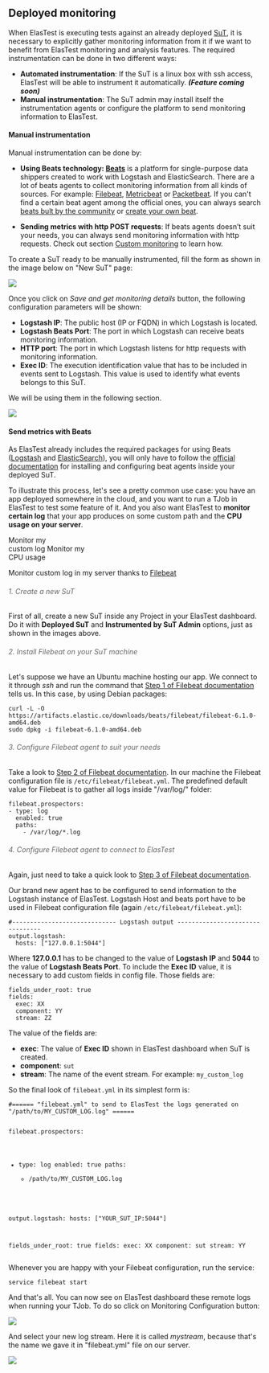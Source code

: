 <div class="range range-xs-left">
<div class="cell-xs-10 cell-lg-6 text-md-left inset-md-right-80 cell-lg-push-1 offset-top-50 offset-lg-top-0">
<h2 id="content" class="h1">Deployed monitoring</h2>
<div class="offset-top-30 offset-md-top-50">
</div>
</div>
</div>

When ElasTest is executing tests against an already deployed [SuT](../../docs#elastest-core-concepts), it is necessary to explicitly gather monitoring information from it if we want to benefit from ElasTest monitoring and analysis features. The required instrumentation can be done in two different ways:

 - **Automated instrumentation**: If the SuT is a linux box with ssh access, ElasTest will be able to instrument it automatically. ***(Feature coming soon)***
 - **Manual instrumentation**: The SuT admin may install itself the instrumentation agents or configure the platform to send monitoring information to ElasTest.



<h4 class="holder-subtitle link-top">Manual instrumentation</h4>

Manual instrumentation can be done by:

- **Using Beats technology: [Beats](https://www.elastic.co/products/beats)** is a platform for single-purpose data shippers created to work with Logstash and ElasticSearch. There are a lot of beats agents to collect monitoring information from all kinds of sources. For example: [Filebeat](https://www.elastic.co/products/beats/filebeat), [Metricbeat](https://www.elastic.co/products/beats/metricbeat) or [Packetbeat](https://www.elastic.co/products/beats/packetbeat). If you can't find a certain beat agent among the official ones, you can always search [beats bult by the community](https://www.elastic.co/guide/en/beats/libbeat/current/community-beats.html) or [create your own beat](https://www.elastic.co/guide/en/beats/devguide/current/new-beat.html).

- **Sending metrics with http POST requests**: If beats agents doesn’t suit your needs, you can always send monitoring information with http requests. Check out section [Custom monitoring](/monitoring/custom) to learn how.

To create a SuT ready to be manually instrumented, fill the form as shown in the image below on "New SuT" page:

<div class="docs-gallery inline-block">
    <a data-fancybox="gallery-1" href="/docs/monitoring/images/new_SuT_manual_instrumentation_1.png"><img class="img-responsive img-wellcome" src="/docs/monitoring/images/new_SuT_manual_instrumentation_1.png"/></a>
</div>

Once you click on _Save and get monitoring details_  button, the following configuration parameters will be shown:

- **Logstash IP**: The public host (IP or FQDN) in which Logstash is located.
- **Logstash Beats Port**: The port in which Logstash can receive beats monitoring information.
- **HTTP port**: The port in which Logstash listens for http requests with monitoring information.
- **Exec ID**: The execution identification value that has to be included in events sent to Logstash. This value is used to identify what events belongs to this SuT.

We will be using them in the following section.

<div class="docs-gallery more-margin-top inline-block">
    <a data-fancybox="gallery-2" href="/docs/monitoring/images/new_SuT_manual_instrumentation_2.png"><img class="img-responsive img-wellcome" src="/docs/monitoring/images/new_SuT_manual_instrumentation_2.png"/></a>
</div>

<h4 id="send-metrics-with-beats" class="holder-subtitle link-top">Send metrics with Beats</h4>

As ElasTest already includes the required packages for using Beats ([Logstash](https://www.elastic.co/products/logstash) and [ElasticSearch](https://www.elastic.co/products/elasticsearch)), you will only have to follow the [official documentation](https://www.elastic.co/guide/en/beats/libbeat/current/installing-beats.html) for installing and configuring beat agents inside your deployed SuT.

To illustrate this process, let's see a pretty common use case: you have an app deployed somewhere in the cloud, and you want to run a TJob in ElasTest to test some feature of it. And you also want ElasTest to **monitor certain log** that your app produces on some custom path and the **CPU usage on your server**.




<div id="badges-beats" class="badges-menu badges-menu-beats noselectionable link-top">
    <span id="monitor-custom-log-btn" class="badge badge-default my-badge my-big-badge selected">Monitor my<br>custom log</span>
    <span id="monitor-custom-metric-btn" class="badge badge-default my-badge my-big-badge">Monitor my<br>CPU usage</span>
</div>





<div id="monitor-custom-log" class="beats-tutorial">

  <p>Monitor custom log in my server thanks to <a href="https://www.elastic.co/products/beats/filebeat">Filebeat</a></p>

  <h6 style="color: #666666">1. Create a new SuT</h6>

  <p>First of all, create a new SuT inside any Project in your ElasTest dashboard. Do it with <strong>Deployed SuT</strong> and <strong>Instrumented by SuT Admin</strong> options, just as shown in the images above.</p>

  <h6 style="color: #666666">2. Install Filebeat on your SuT machine</h6>

  <p>Let's suppose we have an Ubuntu machine hosting our app. We connect to it through <i>ssh</i> and run the command that <a href="https://www.elastic.co/guide/en/beats/filebeat/current/filebeat-installation.html">Step 1 of Filebeat documentation</a> tells us. In this case, by using Debian packages:</p>

  <pre><code class="bash hljs">curl -L -O https://artifacts.elastic.co/downloads/beats/filebeat/filebeat-6.1.0-amd64.deb
sudo dpkg -i filebeat-6.1.0-amd64.deb</code></pre>

  <h6 style="color: #666666">3. Configure Filebeat agent to suit your needs</h6>

  <p>Take a look to <a href="https://www.elastic.co/guide/en/beats/filebeat/current/filebeat-configuration.html">Step 2 of Filebeat documentation</a>. In our machine the Filebeat configuration file is <code>/etc/filebeat/filebeat.yml</code>. The predefined default value for Filebeat is to gather all logs inside "/var/log/" folder:</p>

  <pre><code class="yml hljs">filebeat.prospectors:
- type: log
  enabled: true
  paths:
    - /var/log/*.log</code></pre>

  <h6 style="color: #666666">4. Configure Filebeat agent to connect to ElasTest</h6>

  <p>Again, just need to take a quick look to <a href="https://www.elastic.co/guide/en/beats/filebeat/current/config-filebeat-logstash.html">Step 3 of Filebeat documentation</a>.</p>

  <p>Our brand new agent has to be configured to send information to the Logstash instance of ElasTest. Logstash Host and beats port have to be used in Filebeat configuration file (again <code>/etc/filebeat/filebeat.yml</code>):</p>

  <pre><code class="yml hljs">#----------------------------- Logstash output --------------------------------
output.logstash:
  hosts: ["127.0.0.1:5044"]</code></pre>

  <p>Where <strong>127.0.0.1</strong> has to be changed to the value of <strong>Logstash IP</strong> and <strong>5044</strong> to the value of <strong>Logstash Beats Port</strong>. To include the <strong>Exec ID</strong> value, it is necessary to add custom fields in config file. Those fields are:</p>

  <pre><code class="yml hljs">fields_under_root: true
fields:
  exec: XX
  component: YY
  stream: ZZ</code></pre>

  <p>The value of the fields are:</p>

  <ul>
    <li><strong>exec</strong>: The value of <strong>Exec ID</strong> shown in ElasTest dashboard when SuT is created.</li>
    <li><strong>component</strong>: <code>sut</code></li>
    <li><strong>stream</strong>: The name of the event stream. For example: <code>my_custom_log</code></li>
  </ul>

  <p>So the final look of <code>filebeat.yml</code> in its simplest form is:
    <pre><code class="yml hljs">#====== "filebeat.yml" to send to ElasTest the logs generated on "/path/to/MY_CUSTOM_LOG.log" ======

filebeat.prospectors:
- type: log
  enabled: true
  paths:
    - /path/to/MY_CUSTOM_LOG.log

output.logstash:
  hosts: ["YOUR_SUT_IP:5044"]

fields_under_root: true
fields:
  exec: XX
  component: sut
  stream: YY
</code></pre>
  </p>

  <p>Whenever you are happy with your Filebeat configuration, run the service:
  <pre><code class="bash hljs">service filebeat start</code></pre>
  </p>

  <p>And that's all. You can now see on ElasTest dashboard these remote logs when running your TJob. To do so click on Monitoring Configuration button:
  </p>

  <div class="docs-gallery more-margin-top inline-block">
    <a data-fancybox="gallery-3" href="/docs/monitoring/images/monitoring_conf.png"><img class="img-responsive img-wellcome" src="/docs/monitoring/images/monitoring_conf.png"/></a>
  </div>

  <p>And select your new log stream. Here it is called <i>mystream</i>, because that's the name we gave it in "filebeat.yml" file on our server.</p>

  <div class="docs-gallery more-margin-top inline-block">
    <a data-fancybox="gallery-3" href="/docs/monitoring/images/my_stream.png"><img class="img-responsive img-wellcome" src="/docs/monitoring/images/my_stream.png"/></a>
  </div>
</div>



<div id="monitor-custom-metric" class="beats-tutorial" hidden>

  <p>Monitor a custom metric in my server thanks to <a href="https://www.elastic.co/products/beats/metricbeat">Metricbeat</a></p>

  <h6 style="color: #666666">1. Create a new SuT</h6>

  <p>First of all, create a new SuT inside any Project in your ElasTest dashboard. Do it with <strong>Deployed SuT</strong> and <strong>Instrumented by SuT Admin</strong> options, just as shown in the images above.</p>

  <h6 style="color: #666666">2. Install Metricbeat on your SuT machine</h6>

  <p>Let's suppose we have an Ubuntu machine hosting our app. We connect to it through <i>ssh</i> and run the command that <a href="https://www.elastic.co/guide/en/beats/metricbeat/current/metricbeat-installation.html">Step 1 of Metricbeat documentation</a> tells us. In this case, by using Debian packages:</p>

  <pre><code class="bash hljs">curl -L -O https://artifacts.elastic.co/downloads/beats/metricbeat/metricbeat-6.1.0-amd64.deb
sudo dpkg -i metricbeat-6.1.0-amd64.deb</code></pre>

  <h6 style="color: #666666">3. Configure Metricbeat agent to suit your needs</h6>

  <p>Take a look to <a href="https://www.elastic.co/guide/en/beats/metricbeat/current/metricbeat-configuration.html">Step 2 of Metricbeat documentation</a>. In our machine the Metricbeat configuration file is <code>/etc/metricbeat/metricbeat.yml</code>. According to Metricbeat docs, we could configure it like this:</p>

  <pre><code class="yml hljs">metricbeat.modules:
- module: system
  metricsets:
    - cpu
  enabled: true
  period: 1s
  processes: ['.*']
  cpu_ticks: false</code></pre>

  <p>Take a look to the <a href="https://www.elastic.co/guide/en/beats/metricbeat/current/metricbeat-modules.html">full list of metrics</a> you can send with Metricbeat. Just add all the "metricsets" fields you want inside the proper "module" filed (for example, in <i>module: system</i> you could send <i>- memory</i> or <i>- network</i> appart from <i>- cpu</i></p>

  <h6 style="color: #666666">4. Configure Metricbeat agent to connect to ElasTest</h6>

  <p>Again, just need to take a quick look to <a href="https://www.elastic.co/guide/en/beats/metricbeat/current/config-metricbeat-logstash.html">Step 3 of Metricbeat documentation</a>.</p>

  <p>Our brand new agent has to be configured to send information to the Logstash instance of ElasTest. Logstash Host and beats port have to be used in Metricbeat configuration file (again <code>/etc/metricbeat/metricbeat.yml</code>):</p>

  <pre><code class="yml hljs">#----------------------------- Logstash output --------------------------------
output.logstash:
  hosts: ["127.0.0.1:5044"]</code></pre>

  <p>Where <strong>127.0.0.1</strong> has to be changed to the value of <strong>Logstash IP</strong> and <strong>5044</strong> to the value of <strong>Logstash Beats Port</strong>. To include the <strong>Exec ID</strong> value, it is necessary to add custom fields in config file. Those fields are:</p>

  <pre><code class="yml hljs">fields_under_root: true
fields:
  exec: XX
  component: YY
  stream: ZZ
  stream_type: WW</code></pre>

  <p>The value of the fields are:</p>

  <ul>
    <li><strong>exec</strong>: The value of <strong>Exec ID</strong> shown in ElasTest dashboard when SuT is created.</li>
    <li><strong>component</strong>: <code>sut</code></li>
    <li><strong>stream</strong>: The name of the event stream. For example: <code>my_custom_metrics</code></li>
    <li><strong>stream_type</strong>: <code>composed_metrics</code></li>
  </ul>

  <p>So the final look of <code>metricbeat.yml</code> in its simplest form is:
    <pre><code class="yml hljs">#====== "metricbeat.yml" to send to ElasTest the cpu usage of our server ======

metricbeat.modules:
- module: system
  metricsets:
    - cpu
  enabled: true
  period: 1s
  processes: ['.*']
  cpu_ticks: false

output.logstash:
  hosts: ["YOUR_SUT_IP:5044"]

fields_under_root: true
fields:
  exec: XX
  component: sut
  stream: YY
  stream_type: composed_metrics
</code></pre>
  </p>

  <p>Whenever you are happy with your Filebeat configuration, run the service:
  <pre><code class="bash hljs">service metricbeat start</code></pre>
  </p>

  <p>And that's all. You can now see on ElasTest dashboard these remote metrics when running your TJob. To do so click on Monitoring Configuration button:
  </p>

  <div class="docs-gallery more-margin-top inline-block">
    <a data-fancybox="gallery-4" href="/docs/monitoring/images/monitoring_conf.png"><img class="img-responsive img-wellcome" src="/docs/monitoring/images/monitoring_conf.png"/></a>
  </div>

  <p>And select your new metric stream. Here it is called <i>my_custom_metrics</i>, because that's the name we gave it in "metricbeat.yml" file on our server. And it has as only child a node called <i>system_cpu</i>, since we only configured one "module" filed (<i>system</i>) with only one "metricsets" field (<i>cpu</i>). You can select the sub-metrics you want to be graphed, since for each metric Metricbeat sends varied information.</p>

  <div class="docs-gallery more-margin-top inline-block">
    <a data-fancybox="gallery-4" href="/docs/monitoring/images/my_custom_metrics.png"><img class="img-responsive img-wellcome" src="/docs/monitoring/images/my_custom_metrics.png"/></a>
  </div>

</div>

<script>
$('#monitor-custom-log-btn').click(function(event) {
  activateBadge('monitor-custom-log');
});
$('#monitor-custom-metric-btn').click(function(event) {
  activateBadge('monitor-custom-metric');
});

function activateBadge(sectionName) {
  $('.beats-tutorial').hide();
  $('#' + sectionName).show();
  $('.selected').removeClass('selected');
  $('#' + sectionName + '-btn').addClass('selected');
  window.location.hash = sectionName + '-beats';
}

var badgesSections = [
  "monitor-custom-log-beats",
  "monitor-custom-metric-beats"
];

window.onload = function() {
  var hash = window.location.hash.replace('#', '');
  if (badgesSections.indexOf(hash) > -1) {
    activateBadge(hash.substring(0, hash.indexOf('-beats')));

    // Go to section of beats tutorials if location has proper hash
    $('html, body').animate({
      scrollTop: $("#badges-beats").offset().top
    }, 1);
  }
}
</script>

<script src="//code.jquery.com/jquery-3.2.1.min.js"></script>
<link rel="stylesheet" href="https://cdnjs.cloudflare.com/ajax/libs/fancybox/3.2.5/jquery.fancybox.min.css" />
<script src="https://cdnjs.cloudflare.com/ajax/libs/fancybox/3.2.5/jquery.fancybox.min.js"></script>

<script>
var galleries = $('div.docs-gallery');
for (var i = 1; i <= galleries.length; i++) {
    $().fancybox({
    selector : '[data-fancybox="gallery-' + i + '"]',
    infobar : true,
    arrows : false,
    loop: true,
    protect: true,
    transitionEffect: 'slide',
    buttons : [
        'close'
    ],
    clickOutside : 'close',
    clickSlide   : 'close',
  });
}
</script>
